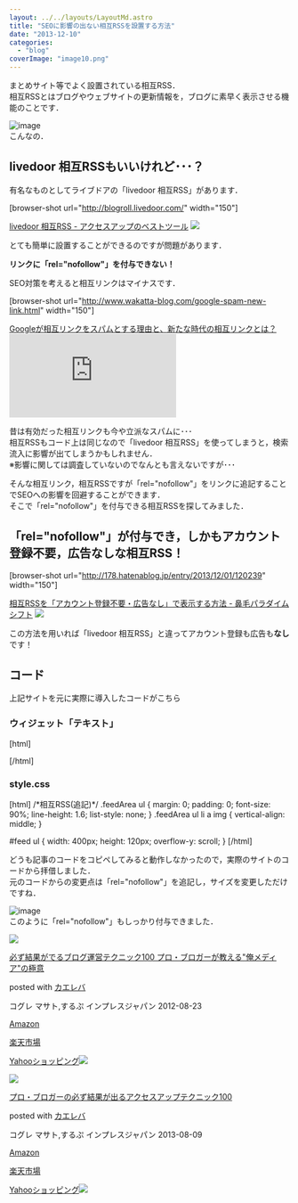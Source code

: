 ```yaml
---
layout: ../../layouts/LayoutMd.astro
title: "SEOに影響の出ない相互RSSを設置する方法"
date: "2013-12-10"
categories: 
  - "blog"
coverImage: "image10.png"
---
```


まとめサイト等でよく設置されている相互RSS．  
相互RSSとはブログやウェブサイトの更新情報を，ブログに素早く表示させる機能のことです．

![image](/archive/images/image10.png "image")  
こんなの．

## livedoor 相互RSSもいいけれど･･･？

有名なものとしてライブドアの「livedoor 相互RSS」があります．

\[browser-shot url="http://blogroll.livedoor.com/" width="150"\]

[livedoor 相互RSS - アクセスアップのベストツール](http://blogroll.livedoor.com/) [![](http://b.hatena.ne.jp/entry/image/http://blogroll.livedoor.com/)](http://b.hatena.ne.jp/entry/http://blogroll.livedoor.com/)

とても簡単に設置することができるのですが問題があります．

**リンクに「rel="nofollow"」を付与できない！**

SEO対策を考えると相互リンクはマイナスです．

\[browser-shot url="http://www.wakatta-blog.com/google-spam-new-link.html" width="150"\]

[Googleが相互リンクをスパムとする理由と、新たな時代の相互リンクとは？](http://www.wakatta-blog.com/google-spam-new-link.html) [![](http://b.hatena.ne.jp/entry/image/http://www.wakatta-blog.com/google-spam-new-link.html)](http://b.hatena.ne.jp/entry/http://www.wakatta-blog.com/google-spam-new-link.html)

昔は有効だった相互リンクも今や立派なスパムに･･･  
相互RSSもコード上は同じなので「livedoor 相互RSS」を使ってしまうと，検索流入に影響が出てしまうかもしれません．  
※影響に関しては調査していないのでなんとも言えないですが･･･

そんな相互リンク，相互RSSですが「rel="nofollow"」をリンクに追記することでSEOへの影響を回避することができます．  
そこで「rel="nofollow"」を付与できる相互RSSを探してみました．

## 「rel="nofollow"」が付与でき，しかもアカウント登録不要，広告なしな相互RSS！

\[browser-shot url="http://178.hatenablog.jp/entry/2013/12/01/120239" width="150"\]

[相互RSSを「アカウント登録不要・広告なし」で表示する方法 - 鼻毛パラダイムシフト](http://178.hatenablog.jp/entry/2013/12/01/120239) [![](http://b.hatena.ne.jp/entry/image/http://178.hatenablog.jp/entry/2013/12/01/120239)](http://b.hatena.ne.jp/entry/http://178.hatenablog.jp/entry/2013/12/01/120239)

この方法を用いれば「livedoor 相互RSS」と違ってアカウント登録も広告も**なし**です！

## コード

上記サイトを元に実際に導入したコードがこちら

### ウィジェット「テキスト」

\[html\]<script src="https://www.google.com/jsapi"></script> <script type="text/javascript"> google.load("feeds", "1"); var getRssFeeds = function (\_id, \_urls, \_maxLength) { if(!\_id || !\_urls || (!(\_urls instanceof Array))) return; var entryNum = 3;//各RSSの読み込みエントリー数 var maxLength = (\_maxLength)? \_maxLength : 0 ; var entriesArray = new Array(); var complete = 0; var init = function () { for(var i=0 ; i < \_urls.length ; i++){ var feed = new google.feeds.Feed(\_urls\[i\]); feed.setNumEntries(entryNum); feed.load(function(result) { if (!result.error) { for (var i = 0; i < result.feed.entries.length; i++) { var entry = result.feed.entries\[i\]; entriesArray.push(entry); var pdate = new Date(entry.publishedDate); var arr = entriesArray\[(entriesArray.length-1)\]; arr.sortDate = pdate.getTime(); arr.siteTitle = result.feed.title; arr.siteUrl = result.feed.link; } } complete++; if(\_urls.length == complete) echo(); }); } }; var echo = function () { entriesArray.sort (function (b1, b2) { return b1.sortDate < b2.sortDate ? 1 : -1; } );//降順ソート var feedLength = (\_maxLength)? \_maxLength : entriesArray.length; var container = document.getElementById(\_id); var html='<ul>'; for (var i = 0; i < feedLength; i++) { var entry = entriesArray\[i\]; html += '<li>'; html += '<img src="http://favicon.st-hatena.com/?url=' +entry.siteUrl + '" />'; html += ' <a href="' + entry.link + '" title="' + entry.title + '" target="\_blank" rel="nofollow">' + entry.title + ' <img src="http://b.hatena.ne.jp/entry/image/' + entry.link + '"></a>'; } html += '</ul>'; container.innerHTML += html; }; google.setOnLoadCallback(init); }; getRssFeeds("feed", \[ "ここに表示させたサイトのURL(RSS)を貼ります", "こんな感じ↓", "//mizuka123.net/feed/" \]);<br /><br />//\]\]> </script> <div class="feedArea"> <div id="feed"></div> </div> \[/html\]

### style.css

\[html\] /\*相互RSS(追記)\*/ .feedArea ul { margin: 0; padding: 0; font-size: 90%; line-height: 1.6; list-style: none; } .feedArea ul li a img { vertical-align: middle; }

#feed ul { width: 400px; height: 120px; overflow-y: scroll; } \[/html\]

どうも記事のコードをコピペしてみると動作しなかったので，実際のサイトのコードから拝借しました．  
元のコードからの変更点は「rel="nofollow"」を追記し，サイズを変更しただけですね．

![image](/archive/images/image11.png "image")  
このように「rel="nofollow"」もしっかり付与できました．

[![](/archive/images/51R5X8BZm-L._SL160_.jpg)](https://www.amazon.co.jp/exec/obidos/ASIN/B009NQ7MGM/mizuka123-22/ref=nosim/)

[必ず結果がでるブログ運営テクニック100 プロ・ブロガーが教える"俺メディア"の極意](https://www.amazon.co.jp/exec/obidos/ASIN/B009NQ7MGM/mizuka123-22/ref=nosim/)

posted with [カエレバ](http://kaereba.com)

コグレ マサト,するぷ インプレスジャパン 2012-08-23

[Amazon](http://www.amazon.co.jp/gp/search?keywords=%8B%C9%88%D3%20%83u%83%8D%83O%89%5E%89c%83e%83N%83j%83b%83N100&__mk_ja_JP=%83J%83%5E%83J%83i&tag=mizuka123-22 "アマゾン")

[楽天市場](http://hb.afl.rakuten.co.jp/hgc/032b53ee.4b34c5ee.0f4a541e.f440145e/?pc=http%3A%2F%2Fsearch.rakuten.co.jp%2Fsearch%2Fmall%2F%25E6%25A5%25B5%25E6%2584%258F%2520%25E3%2583%2596%25E3%2583%25AD%25E3%2582%25B0%25E9%2581%258B%25E5%2596%25B6%25E3%2583%2586%25E3%2582%25AF%25E3%2583%258B%25E3%2583%2583%25E3%2582%25AF100%2F-%2Ff.1-p.1-s.1-sf.0-st.A-v.2%3Fx%3D0%26scid%3Daf_ich_link_urltxt%26m%3Dhttp%3A%2F%2Fm.rakuten.co.jp%2F "楽天市場")

[Yahooショッピング![](//ad.jp.ap.valuecommerce.com/servlet/gifbanner?sid=3066752&pid=881990642)](//ck.jp.ap.valuecommerce.com/servlet/referral?sid=3066752&pid=881990642&vc_url=http%3A%2F%2Fshopping.search.yahoo.co.jp%2Fsearch%3FuIv%3Don%26ei%3DUTF-8%26tab_ex%3Dcommerce%26slider%3D0%26va%3D%25E6%25A5%25B5%25E6%2584%258F%2520%25E3%2583%2596%25E3%2583%25AD%25E3%2582%25B0%25E9%2581%258B%25E5%2596%25B6%25E3%2583%2586%25E3%2582%25AF%25E3%2583%258B%25E3%2583%2583%25E3%2582%25AF100 "Yahooショッピング")

[![](/archive/images/51OmKlbWagL._SL160_.jpg)](https://www.amazon.co.jp/exec/obidos/ASIN/B00E9IYWJ4/mizuka123-22/ref=nosim/)

[プロ・ブロガーの必ず結果が出るアクセスアップテクニック100](https://www.amazon.co.jp/exec/obidos/ASIN/B00E9IYWJ4/mizuka123-22/ref=nosim/)

posted with [カエレバ](http://kaereba.com)

コグレ マサト,するぷ インプレスジャパン 2013-08-09

[Amazon](http://www.amazon.co.jp/gp/search?keywords=%83A%83N%83Z%83X%83A%83b%83v%83e%83N%83j%83b%83N100%20%83v%83%8D%81E%83u%83%8D%83K%81%5B&__mk_ja_JP=%83J%83%5E%83J%83i&tag=mizuka123-22 "アマゾン")

[楽天市場](http://hb.afl.rakuten.co.jp/hgc/032b53ee.4b34c5ee.0f4a541e.f440145e/?pc=http%3A%2F%2Fsearch.rakuten.co.jp%2Fsearch%2Fmall%2F%25E3%2582%25A2%25E3%2582%25AF%25E3%2582%25BB%25E3%2582%25B9%25E3%2582%25A2%25E3%2583%2583%25E3%2583%2597%25E3%2583%2586%25E3%2582%25AF%25E3%2583%258B%25E3%2583%2583%25E3%2582%25AF100%2520%25E3%2583%2597%25E3%2583%25AD%25E3%2583%25BB%25E3%2583%2596%25E3%2583%25AD%25E3%2582%25AC%25E3%2583%25BC%2F-%2Ff.1-p.1-s.1-sf.0-st.A-v.2%3Fx%3D0%26scid%3Daf_ich_link_urltxt%26m%3Dhttp%3A%2F%2Fm.rakuten.co.jp%2F "楽天市場")

[Yahooショッピング![](//ad.jp.ap.valuecommerce.com/servlet/gifbanner?sid=3066752&pid=881990642)](//ck.jp.ap.valuecommerce.com/servlet/referral?sid=3066752&pid=881990642&vc_url=http%3A%2F%2Fshopping.search.yahoo.co.jp%2Fsearch%3FuIv%3Don%26ei%3DUTF-8%26tab_ex%3Dcommerce%26slider%3D0%26va%3D%25E3%2582%25A2%25E3%2582%25AF%25E3%2582%25BB%25E3%2582%25B9%25E3%2582%25A2%25E3%2583%2583%25E3%2583%2597%25E3%2583%2586%25E3%2582%25AF%25E3%2583%258B%25E3%2583%2583%25E3%2582%25AF100%2520%25E3%2583%2597%25E3%2583%25AD%25E3%2583%25BB%25E3%2583%2596%25E3%2583%25AD%25E3%2582%25AC%25E3%2583%25BC "Yahooショッピング")

